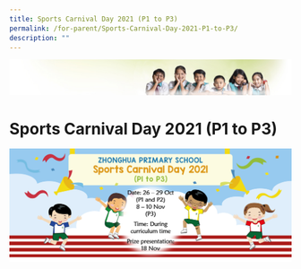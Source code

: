```yaml
---
title: Sports Carnival Day 2021 (P1 to P3)
permalink: /for-parent/Sports-Carnival-Day-2021-P1-to-P3/
description: ""
---
```

![](/images/Banner.jpg)

Sports Carnival Day 2021 (P1 to P3)
===================================

![](/images/Sports%20Carnival%20Banner%20003.png)